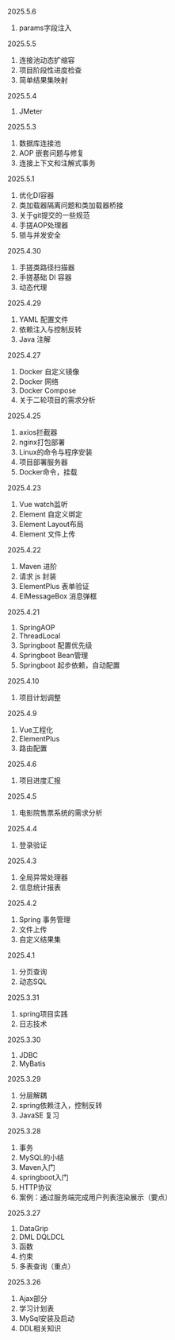 
2025.5.6
1. params字段注入

2025.5.5
1. 连接池动态扩缩容
2. 项目阶段性进度检查
3. 简单结果集映射

2025.5.4
1. JMeter

2025.5.3
1. 数据库连接池
2. AOP 嵌套问题与修复
3. 连接上下文和注解式事务

2025.5.1
1. 优化DI容器
2. 类加载器隔离问题和类加载器桥接
3. 关于git提交的一些规范
4. 手搓AOP处理器
5. 锁与并发安全

2025.4.30
1. 手搓类路径扫描器
2. 手搓基础 DI 容器
3. 动态代理

2025.4.29
1. YAML 配置文件
2. 依赖注入与控制反转
3. Java 注解

2025.4.27
1. Docker 自定义镜像
2. Docker 网络
3. Docker Compose
4. 关于二轮项目的需求分析

2025.4.25
1. axios拦截器
2. nginx打包部署
3. Linux的命令与程序安装
4. 项目部署服务器
5. Docker命令，挂载

2025.4.23
1. Vue watch监听
2. Element 自定义绑定
3. Element Layout布局
4. Element 文件上传

2025.4.22
1. Maven 进阶
2. 请求 js 封装
3. ElementPlus 表单验证
4. ElMessageBox 消息弹框

2025.4.21
1. SpringAOP
2. ThreadLocal
3. Springboot 配置优先级
4. Springboot Bean管理
5. Springboot 起步依赖，自动配置

2025.4.10
1. 项目计划调整

2025.4.9
1. Vue工程化
2. ElementPlus
3. 路由配置
   
2025.4.6
1. 项目进度汇报

2025.4.5
1. 电影院售票系统的需求分析

2025.4.4
1. 登录验证

2025.4.3
1. 全局异常处理器
2. 信息统计报表

2025.4.2
1. Spring 事务管理
2. 文件上传
3. 自定义结果集

2025.4.1
1. 分页查询
2. 动态SQL

2025.3.31
1. spring项目实践
2. 日志技术
   
2025.3.30
1. JDBC
2. MyBatis
   
2025.3.29
1. 分层解耦
2. spring依赖注入，控制反转
3. JavaSE 复习

2025.3.28
1. 事务
2. MySQL的小结
3. Maven入门
4. springboot入门
5. HTTP协议
6. 案例：通过服务端完成用户列表渲染展示（要点） 

2025.3.27
1. DataGrip
2. DML DQLDCL
3. 函数
4. 约束
5. 多表查询（重点）

2025.3.26
1. Ajax部分
2. 学习计划表
3. MySql安装及启动
4. DDL相关知识

